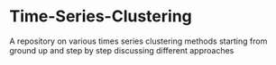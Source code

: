 # Time-Series-Clustering
A repository on various times series clustering methods starting from ground up and step by step discussing different approaches
